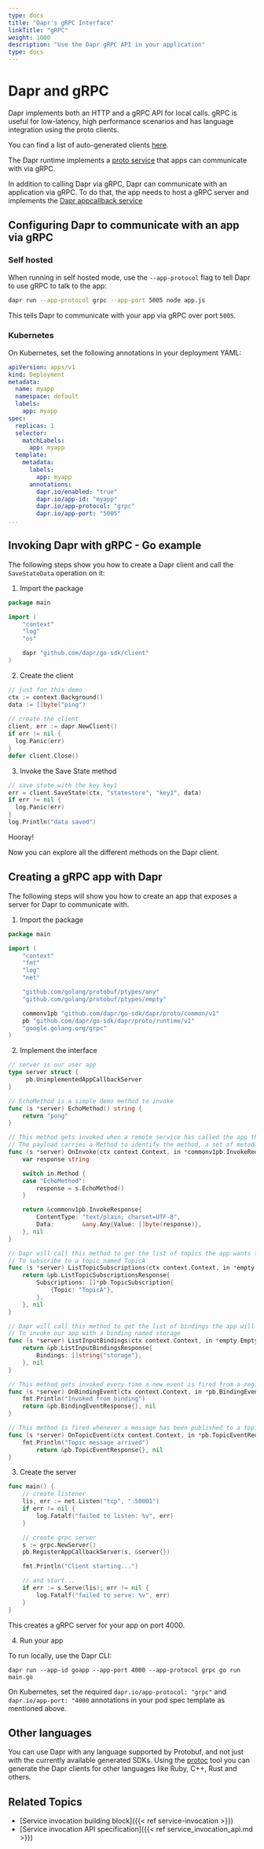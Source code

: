 ```yaml
---
type: docs
title: "Dapr's gRPC Interface"
linkTitle: "gRPC"
weight: 1000
description: "Use the Dapr gRPC API in your application"
type: docs
---
```


# Dapr and gRPC

Dapr implements both an HTTP and a gRPC API for local calls. gRPC is useful for low-latency, high performance scenarios and has language integration using the proto clients.

You can find a list of auto-generated clients [here](https://github.com/dapr/docs#sdks).

The Dapr runtime implements a [proto service](https://github.com/dapr/dapr/blob/master/dapr/proto/runtime/v1/dapr.proto) that apps can communicate with via gRPC.

In addition to calling Dapr via gRPC, Dapr can communicate with an application via gRPC. To do that, the app needs to host a gRPC server and implements the [Dapr appcallback service](https://github.com/dapr/dapr/blob/master/dapr/proto/runtime/v1/appcallback.proto)

## Configuring Dapr to communicate with an app via gRPC

### Self hosted

When running in self hosted mode, use the `--app-protocol` flag to tell Dapr to use gRPC to talk to the app:

```bash
dapr run --app-protocol grpc --app-port 5005 node app.js
```
This tells Dapr to communicate with your app via gRPC over port `5005`.


### Kubernetes

On Kubernetes, set the following annotations in your deployment YAML:

```yaml
apiVersion: apps/v1
kind: Deployment
metadata:
  name: myapp
  namespace: default
  labels:
    app: myapp
spec:
  replicas: 1
  selector:
    matchLabels:
      app: myapp
  template:
    metadata:
      labels:
        app: myapp
      annotations:
        dapr.io/enabled: "true"
        dapr.io/app-id: "myapp"
        dapr.io/app-protocol: "grpc"
        dapr.io/app-port: "5005"
...
```

## Invoking Dapr with gRPC - Go example

The following steps show you how to create a Dapr client and call the `SaveStateData` operation on it:

1. Import the package

```go
package main

import (
	"context"
	"log"
	"os"

	dapr "github.com/dapr/go-sdk/client"
)
```

2. Create the client

```go
// just for this demo
ctx := context.Background()
data := []byte("ping")
  
// create the client
client, err := dapr.NewClient()
if err != nil {
  log.Panic(err)
}
defer client.Close()
```

3. Invoke the Save State method

```go
// save state with the key key1
err = client.SaveState(ctx, "statestore", "key1", data)
if err != nil {
  log.Panic(err)
}
log.Println("data saved")
```

Hooray!

Now you can explore all the different methods on the Dapr client.

## Creating a gRPC app with Dapr

The following steps will show you how to create an app that exposes a server for Dapr to communicate with.

1. Import the package

```go
package main

import (
	"context"
	"fmt"
	"log"
	"net"

	"github.com/golang/protobuf/ptypes/any"
	"github.com/golang/protobuf/ptypes/empty"

	commonv1pb "github.com/dapr/go-sdk/dapr/proto/common/v1"
	pb "github.com/dapr/go-sdk/dapr/proto/runtime/v1"
	"google.golang.org/grpc"
)
```

2. Implement the interface

```go
// server is our user app
type server struct {
     pb.UnimplementedAppCallbackServer
}

// EchoMethod is a simple demo method to invoke
func (s *server) EchoMethod() string {
	return "pong"
}

// This method gets invoked when a remote service has called the app through Dapr
// The payload carries a Method to identify the method, a set of metadata properties and an optional payload
func (s *server) OnInvoke(ctx context.Context, in *commonv1pb.InvokeRequest) (*commonv1pb.InvokeResponse, error) {
	var response string

	switch in.Method {
	case "EchoMethod":
		response = s.EchoMethod()
	}

	return &commonv1pb.InvokeResponse{
		ContentType: "text/plain; charset=UTF-8",
		Data:        &any.Any{Value: []byte(response)},
	}, nil
}

// Dapr will call this method to get the list of topics the app wants to subscribe to. In this example, we are telling Dapr
// To subscribe to a topic named TopicA
func (s *server) ListTopicSubscriptions(ctx context.Context, in *empty.Empty) (*pb.ListTopicSubscriptionsResponse, error) {
	return &pb.ListTopicSubscriptionsResponse{
		Subscriptions: []*pb.TopicSubscription{
			{Topic: "TopicA"},
		},
	}, nil
}

// Dapr will call this method to get the list of bindings the app will get invoked by. In this example, we are telling Dapr
// To invoke our app with a binding named storage
func (s *server) ListInputBindings(ctx context.Context, in *empty.Empty) (*pb.ListInputBindingsResponse, error) {
	return &pb.ListInputBindingsResponse{
		Bindings: []string{"storage"},
	}, nil
}

// This method gets invoked every time a new event is fired from a registerd binding. The message carries the binding name, a payload and optional metadata
func (s *server) OnBindingEvent(ctx context.Context, in *pb.BindingEventRequest) (*pb.BindingEventResponse, error) {
	fmt.Println("Invoked from binding")
	return &pb.BindingEventResponse{}, nil
}

// This method is fired whenever a message has been published to a topic that has been subscribed. Dapr sends published messages in a CloudEvents 0.3 envelope.
func (s *server) OnTopicEvent(ctx context.Context, in *pb.TopicEventRequest) (*pb.TopicEventResponse, error) {
	fmt.Println("Topic message arrived")
        return &pb.TopicEventResponse{}, nil
}

```

3. Create the server

```go
func main() {
	// create listener
	lis, err := net.Listen("tcp", ":50001")
	if err != nil {
		log.Fatalf("failed to listen: %v", err)
	}

	// create grpc server
	s := grpc.NewServer()
	pb.RegisterAppCallbackServer(s, &server{})

	fmt.Println("Client starting...")

	// and start...
	if err := s.Serve(lis); err != nil {
		log.Fatalf("failed to serve: %v", err)
	}
}
```

This creates a gRPC server for your app on port 4000.

4. Run your app

To run locally, use the Dapr CLI:

```
dapr run --app-id goapp --app-port 4000 --app-protocol grpc go run main.go
```

On Kubernetes, set the required `dapr.io/app-protocol: "grpc"` and `dapr.io/app-port: "4000` annotations in your pod spec template as mentioned above.

## Other languages

You can use Dapr with any language supported by Protobuf, and not just with the currently available generated SDKs.
Using the [protoc](https://developers.google.com/protocol-buffers/docs/downloads) tool you can generate the Dapr clients for other languages like Ruby, C++, Rust and others.

 ## Related Topics
- [Service invocation building block]({{< ref service-invocation >}})
- [Service invocation API specification]({{< ref service_invocation_api.md >}})
